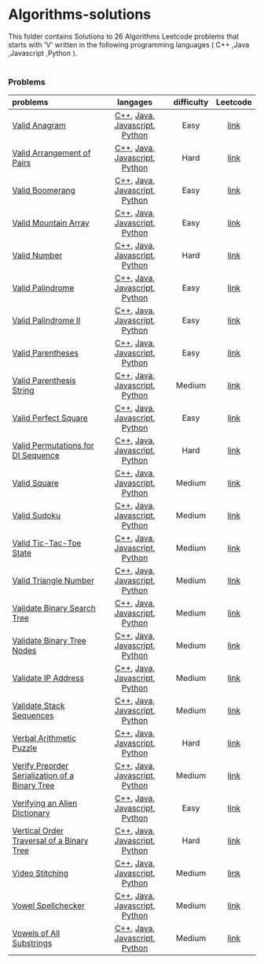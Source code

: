 # Algorithms-solutions
This folder contains Solutions to 26 Algorithms Leetcode problems that starts with 'V' written in the following programming languages ( C++ ,Java ,Javascript ,Python ).<br><br>
### Problems ###
|problems|langages|difficulty|Leetcode|
|:-------|:------:|:--------:|:------:|
|[Valid Anagram](https://github.com/AnasImloul/Leetcode-solutions/tree/main/scripts/algorithms/V/Valid%20Anagram/)|[C++](https://github.com/AnasImloul/Leetcode-solutions/tree/main/scripts/algorithms/V/Valid%20Anagram/Valid%20Anagram.cpp), [Java](https://github.com/AnasImloul/Leetcode-solutions/tree/main/scripts/algorithms/V/Valid%20Anagram/Valid%20Anagram.java), [Javascript](https://github.com/AnasImloul/Leetcode-solutions/tree/main/scripts/algorithms/V/Valid%20Anagram/Valid%20Anagram.js), [Python](https://github.com/AnasImloul/Leetcode-solutions/tree/main/scripts/algorithms/V/Valid%20Anagram/Valid%20Anagram.py)|Easy|[link](https://leetcode.com/problems/valid-anagram)|
|[Valid Arrangement of Pairs](https://github.com/AnasImloul/Leetcode-solutions/tree/main/scripts/algorithms/V/Valid%20Arrangement%20of%20Pairs/)|[C++](https://github.com/AnasImloul/Leetcode-solutions/tree/main/scripts/algorithms/V/Valid%20Arrangement%20of%20Pairs/Valid%20Arrangement%20of%20Pairs.cpp), [Java](https://github.com/AnasImloul/Leetcode-solutions/tree/main/scripts/algorithms/V/Valid%20Arrangement%20of%20Pairs/Valid%20Arrangement%20of%20Pairs.java), [Javascript](https://github.com/AnasImloul/Leetcode-solutions/tree/main/scripts/algorithms/V/Valid%20Arrangement%20of%20Pairs/Valid%20Arrangement%20of%20Pairs.js), [Python](https://github.com/AnasImloul/Leetcode-solutions/tree/main/scripts/algorithms/V/Valid%20Arrangement%20of%20Pairs/Valid%20Arrangement%20of%20Pairs.py)|Hard|[link](https://leetcode.com/problems/valid-arrangement-of-pairs)|
|[Valid Boomerang](https://github.com/AnasImloul/Leetcode-solutions/tree/main/scripts/algorithms/V/Valid%20Boomerang/)|[C++](https://github.com/AnasImloul/Leetcode-solutions/tree/main/scripts/algorithms/V/Valid%20Boomerang/Valid%20Boomerang.cpp), [Java](https://github.com/AnasImloul/Leetcode-solutions/tree/main/scripts/algorithms/V/Valid%20Boomerang/Valid%20Boomerang.java), [Javascript](https://github.com/AnasImloul/Leetcode-solutions/tree/main/scripts/algorithms/V/Valid%20Boomerang/Valid%20Boomerang.js), [Python](https://github.com/AnasImloul/Leetcode-solutions/tree/main/scripts/algorithms/V/Valid%20Boomerang/Valid%20Boomerang.py)|Easy|[link](https://leetcode.com/problems/valid-boomerang)|
|[Valid Mountain Array](https://github.com/AnasImloul/Leetcode-solutions/tree/main/scripts/algorithms/V/Valid%20Mountain%20Array/)|[C++](https://github.com/AnasImloul/Leetcode-solutions/tree/main/scripts/algorithms/V/Valid%20Mountain%20Array/Valid%20Mountain%20Array.cpp), [Java](https://github.com/AnasImloul/Leetcode-solutions/tree/main/scripts/algorithms/V/Valid%20Mountain%20Array/Valid%20Mountain%20Array.java), [Javascript](https://github.com/AnasImloul/Leetcode-solutions/tree/main/scripts/algorithms/V/Valid%20Mountain%20Array/Valid%20Mountain%20Array.js), [Python](https://github.com/AnasImloul/Leetcode-solutions/tree/main/scripts/algorithms/V/Valid%20Mountain%20Array/Valid%20Mountain%20Array.py)|Easy|[link](https://leetcode.com/problems/valid-mountain-array)|
|[Valid Number](https://github.com/AnasImloul/Leetcode-solutions/tree/main/scripts/algorithms/V/Valid%20Number/)|[C++](https://github.com/AnasImloul/Leetcode-solutions/tree/main/scripts/algorithms/V/Valid%20Number/Valid%20Number.cpp), [Java](https://github.com/AnasImloul/Leetcode-solutions/tree/main/scripts/algorithms/V/Valid%20Number/Valid%20Number.java), [Javascript](https://github.com/AnasImloul/Leetcode-solutions/tree/main/scripts/algorithms/V/Valid%20Number/Valid%20Number.js), [Python](https://github.com/AnasImloul/Leetcode-solutions/tree/main/scripts/algorithms/V/Valid%20Number/Valid%20Number.py)|Hard|[link](https://leetcode.com/problems/valid-number)|
|[Valid Palindrome](https://github.com/AnasImloul/Leetcode-solutions/tree/main/scripts/algorithms/V/Valid%20Palindrome/)|[C++](https://github.com/AnasImloul/Leetcode-solutions/tree/main/scripts/algorithms/V/Valid%20Palindrome/Valid%20Palindrome.cpp), [Java](https://github.com/AnasImloul/Leetcode-solutions/tree/main/scripts/algorithms/V/Valid%20Palindrome/Valid%20Palindrome.java), [Javascript](https://github.com/AnasImloul/Leetcode-solutions/tree/main/scripts/algorithms/V/Valid%20Palindrome/Valid%20Palindrome.js), [Python](https://github.com/AnasImloul/Leetcode-solutions/tree/main/scripts/algorithms/V/Valid%20Palindrome/Valid%20Palindrome.py)|Easy|[link](https://leetcode.com/problems/valid-palindrome)|
|[Valid Palindrome II](https://github.com/AnasImloul/Leetcode-solutions/tree/main/scripts/algorithms/V/Valid%20Palindrome%20II/)|[C++](https://github.com/AnasImloul/Leetcode-solutions/tree/main/scripts/algorithms/V/Valid%20Palindrome%20II/Valid%20Palindrome%20II.cpp), [Java](https://github.com/AnasImloul/Leetcode-solutions/tree/main/scripts/algorithms/V/Valid%20Palindrome%20II/Valid%20Palindrome%20II.java), [Javascript](https://github.com/AnasImloul/Leetcode-solutions/tree/main/scripts/algorithms/V/Valid%20Palindrome%20II/Valid%20Palindrome%20II.js), [Python](https://github.com/AnasImloul/Leetcode-solutions/tree/main/scripts/algorithms/V/Valid%20Palindrome%20II/Valid%20Palindrome%20II.py)|Easy|[link](https://leetcode.com/problems/valid-palindrome-ii)|
|[Valid Parentheses](https://github.com/AnasImloul/Leetcode-solutions/tree/main/scripts/algorithms/V/Valid%20Parentheses/)|[C++](https://github.com/AnasImloul/Leetcode-solutions/tree/main/scripts/algorithms/V/Valid%20Parentheses/Valid%20Parentheses.cpp), [Java](https://github.com/AnasImloul/Leetcode-solutions/tree/main/scripts/algorithms/V/Valid%20Parentheses/Valid%20Parentheses.java), [Javascript](https://github.com/AnasImloul/Leetcode-solutions/tree/main/scripts/algorithms/V/Valid%20Parentheses/Valid%20Parentheses.js), [Python](https://github.com/AnasImloul/Leetcode-solutions/tree/main/scripts/algorithms/V/Valid%20Parentheses/Valid%20Parentheses.py)|Easy|[link](https://leetcode.com/problems/valid-parentheses)|
|[Valid Parenthesis String](https://github.com/AnasImloul/Leetcode-solutions/tree/main/scripts/algorithms/V/Valid%20Parenthesis%20String/)|[C++](https://github.com/AnasImloul/Leetcode-solutions/tree/main/scripts/algorithms/V/Valid%20Parenthesis%20String/Valid%20Parenthesis%20String.cpp), [Java](https://github.com/AnasImloul/Leetcode-solutions/tree/main/scripts/algorithms/V/Valid%20Parenthesis%20String/Valid%20Parenthesis%20String.java), [Javascript](https://github.com/AnasImloul/Leetcode-solutions/tree/main/scripts/algorithms/V/Valid%20Parenthesis%20String/Valid%20Parenthesis%20String.js), [Python](https://github.com/AnasImloul/Leetcode-solutions/tree/main/scripts/algorithms/V/Valid%20Parenthesis%20String/Valid%20Parenthesis%20String.py)|Medium|[link](https://leetcode.com/problems/valid-parenthesis-string)|
|[Valid Perfect Square](https://github.com/AnasImloul/Leetcode-solutions/tree/main/scripts/algorithms/V/Valid%20Perfect%20Square/)|[C++](https://github.com/AnasImloul/Leetcode-solutions/tree/main/scripts/algorithms/V/Valid%20Perfect%20Square/Valid%20Perfect%20Square.cpp), [Java](https://github.com/AnasImloul/Leetcode-solutions/tree/main/scripts/algorithms/V/Valid%20Perfect%20Square/Valid%20Perfect%20Square.java), [Javascript](https://github.com/AnasImloul/Leetcode-solutions/tree/main/scripts/algorithms/V/Valid%20Perfect%20Square/Valid%20Perfect%20Square.js), [Python](https://github.com/AnasImloul/Leetcode-solutions/tree/main/scripts/algorithms/V/Valid%20Perfect%20Square/Valid%20Perfect%20Square.py)|Easy|[link](https://leetcode.com/problems/valid-perfect-square)|
|[Valid Permutations for DI Sequence](https://github.com/AnasImloul/Leetcode-solutions/tree/main/scripts/algorithms/V/Valid%20Permutations%20for%20DI%20Sequence/)|[C++](https://github.com/AnasImloul/Leetcode-solutions/tree/main/scripts/algorithms/V/Valid%20Permutations%20for%20DI%20Sequence/Valid%20Permutations%20for%20DI%20Sequence.cpp), [Java](https://github.com/AnasImloul/Leetcode-solutions/tree/main/scripts/algorithms/V/Valid%20Permutations%20for%20DI%20Sequence/Valid%20Permutations%20for%20DI%20Sequence.java), [Javascript](https://github.com/AnasImloul/Leetcode-solutions/tree/main/scripts/algorithms/V/Valid%20Permutations%20for%20DI%20Sequence/Valid%20Permutations%20for%20DI%20Sequence.js), [Python](https://github.com/AnasImloul/Leetcode-solutions/tree/main/scripts/algorithms/V/Valid%20Permutations%20for%20DI%20Sequence/Valid%20Permutations%20for%20DI%20Sequence.py)|Hard|[link](https://leetcode.com/problems/valid-permutations-for-di-sequence)|
|[Valid Square](https://github.com/AnasImloul/Leetcode-solutions/tree/main/scripts/algorithms/V/Valid%20Square/)|[C++](https://github.com/AnasImloul/Leetcode-solutions/tree/main/scripts/algorithms/V/Valid%20Square/Valid%20Square.cpp), [Java](https://github.com/AnasImloul/Leetcode-solutions/tree/main/scripts/algorithms/V/Valid%20Square/Valid%20Square.java), [Javascript](https://github.com/AnasImloul/Leetcode-solutions/tree/main/scripts/algorithms/V/Valid%20Square/Valid%20Square.js), [Python](https://github.com/AnasImloul/Leetcode-solutions/tree/main/scripts/algorithms/V/Valid%20Square/Valid%20Square.py)|Medium|[link](https://leetcode.com/problems/valid-square)|
|[Valid Sudoku](https://github.com/AnasImloul/Leetcode-solutions/tree/main/scripts/algorithms/V/Valid%20Sudoku/)|[C++](https://github.com/AnasImloul/Leetcode-solutions/tree/main/scripts/algorithms/V/Valid%20Sudoku/Valid%20Sudoku.cpp), [Java](https://github.com/AnasImloul/Leetcode-solutions/tree/main/scripts/algorithms/V/Valid%20Sudoku/Valid%20Sudoku.java), [Javascript](https://github.com/AnasImloul/Leetcode-solutions/tree/main/scripts/algorithms/V/Valid%20Sudoku/Valid%20Sudoku.js), [Python](https://github.com/AnasImloul/Leetcode-solutions/tree/main/scripts/algorithms/V/Valid%20Sudoku/Valid%20Sudoku.py)|Medium|[link](https://leetcode.com/problems/valid-sudoku)|
|[Valid Tic-Tac-Toe State](https://github.com/AnasImloul/Leetcode-solutions/tree/main/scripts/algorithms/V/Valid%20Tic-Tac-Toe%20State/)|[C++](https://github.com/AnasImloul/Leetcode-solutions/tree/main/scripts/algorithms/V/Valid%20Tic-Tac-Toe%20State/Valid%20Tic-Tac-Toe%20State.cpp), [Java](https://github.com/AnasImloul/Leetcode-solutions/tree/main/scripts/algorithms/V/Valid%20Tic-Tac-Toe%20State/Valid%20Tic-Tac-Toe%20State.java), [Javascript](https://github.com/AnasImloul/Leetcode-solutions/tree/main/scripts/algorithms/V/Valid%20Tic-Tac-Toe%20State/Valid%20Tic-Tac-Toe%20State.js), [Python](https://github.com/AnasImloul/Leetcode-solutions/tree/main/scripts/algorithms/V/Valid%20Tic-Tac-Toe%20State/Valid%20Tic-Tac-Toe%20State.py)|Medium|[link](https://leetcode.com/problems/valid-tic-tac-toe-state)|
|[Valid Triangle Number](https://github.com/AnasImloul/Leetcode-solutions/tree/main/scripts/algorithms/V/Valid%20Triangle%20Number/)|[C++](https://github.com/AnasImloul/Leetcode-solutions/tree/main/scripts/algorithms/V/Valid%20Triangle%20Number/Valid%20Triangle%20Number.cpp), [Java](https://github.com/AnasImloul/Leetcode-solutions/tree/main/scripts/algorithms/V/Valid%20Triangle%20Number/Valid%20Triangle%20Number.java), [Javascript](https://github.com/AnasImloul/Leetcode-solutions/tree/main/scripts/algorithms/V/Valid%20Triangle%20Number/Valid%20Triangle%20Number.js), [Python](https://github.com/AnasImloul/Leetcode-solutions/tree/main/scripts/algorithms/V/Valid%20Triangle%20Number/Valid%20Triangle%20Number.py)|Medium|[link](https://leetcode.com/problems/valid-triangle-number)|
|[Validate Binary Search Tree](https://github.com/AnasImloul/Leetcode-solutions/tree/main/scripts/algorithms/V/Validate%20Binary%20Search%20Tree/)|[C++](https://github.com/AnasImloul/Leetcode-solutions/tree/main/scripts/algorithms/V/Validate%20Binary%20Search%20Tree/Validate%20Binary%20Search%20Tree.cpp), [Java](https://github.com/AnasImloul/Leetcode-solutions/tree/main/scripts/algorithms/V/Validate%20Binary%20Search%20Tree/Validate%20Binary%20Search%20Tree.java), [Javascript](https://github.com/AnasImloul/Leetcode-solutions/tree/main/scripts/algorithms/V/Validate%20Binary%20Search%20Tree/Validate%20Binary%20Search%20Tree.js), [Python](https://github.com/AnasImloul/Leetcode-solutions/tree/main/scripts/algorithms/V/Validate%20Binary%20Search%20Tree/Validate%20Binary%20Search%20Tree.py)|Medium|[link](https://leetcode.com/problems/validate-binary-search-tree)|
|[Validate Binary Tree Nodes](https://github.com/AnasImloul/Leetcode-solutions/tree/main/scripts/algorithms/V/Validate%20Binary%20Tree%20Nodes/)|[C++](https://github.com/AnasImloul/Leetcode-solutions/tree/main/scripts/algorithms/V/Validate%20Binary%20Tree%20Nodes/Validate%20Binary%20Tree%20Nodes.cpp), [Java](https://github.com/AnasImloul/Leetcode-solutions/tree/main/scripts/algorithms/V/Validate%20Binary%20Tree%20Nodes/Validate%20Binary%20Tree%20Nodes.java), [Javascript](https://github.com/AnasImloul/Leetcode-solutions/tree/main/scripts/algorithms/V/Validate%20Binary%20Tree%20Nodes/Validate%20Binary%20Tree%20Nodes.js), [Python](https://github.com/AnasImloul/Leetcode-solutions/tree/main/scripts/algorithms/V/Validate%20Binary%20Tree%20Nodes/Validate%20Binary%20Tree%20Nodes.py)|Medium|[link](https://leetcode.com/problems/validate-binary-tree-nodes)|
|[Validate IP Address](https://github.com/AnasImloul/Leetcode-solutions/tree/main/scripts/algorithms/V/Validate%20IP%20Address/)|[C++](https://github.com/AnasImloul/Leetcode-solutions/tree/main/scripts/algorithms/V/Validate%20IP%20Address/Validate%20IP%20Address.cpp), [Java](https://github.com/AnasImloul/Leetcode-solutions/tree/main/scripts/algorithms/V/Validate%20IP%20Address/Validate%20IP%20Address.java), [Javascript](https://github.com/AnasImloul/Leetcode-solutions/tree/main/scripts/algorithms/V/Validate%20IP%20Address/Validate%20IP%20Address.js), [Python](https://github.com/AnasImloul/Leetcode-solutions/tree/main/scripts/algorithms/V/Validate%20IP%20Address/Validate%20IP%20Address.py)|Medium|[link](https://leetcode.com/problems/validate-ip-address)|
|[Validate Stack Sequences](https://github.com/AnasImloul/Leetcode-solutions/tree/main/scripts/algorithms/V/Validate%20Stack%20Sequences/)|[C++](https://github.com/AnasImloul/Leetcode-solutions/tree/main/scripts/algorithms/V/Validate%20Stack%20Sequences/Validate%20Stack%20Sequences.cpp), [Java](https://github.com/AnasImloul/Leetcode-solutions/tree/main/scripts/algorithms/V/Validate%20Stack%20Sequences/Validate%20Stack%20Sequences.java), [Javascript](https://github.com/AnasImloul/Leetcode-solutions/tree/main/scripts/algorithms/V/Validate%20Stack%20Sequences/Validate%20Stack%20Sequences.js), [Python](https://github.com/AnasImloul/Leetcode-solutions/tree/main/scripts/algorithms/V/Validate%20Stack%20Sequences/Validate%20Stack%20Sequences.py)|Medium|[link](https://leetcode.com/problems/validate-stack-sequences)|
|[Verbal Arithmetic Puzzle](https://github.com/AnasImloul/Leetcode-solutions/tree/main/scripts/algorithms/V/Verbal%20Arithmetic%20Puzzle/)|[C++](https://github.com/AnasImloul/Leetcode-solutions/tree/main/scripts/algorithms/V/Verbal%20Arithmetic%20Puzzle/Verbal%20Arithmetic%20Puzzle.cpp), [Java](https://github.com/AnasImloul/Leetcode-solutions/tree/main/scripts/algorithms/V/Verbal%20Arithmetic%20Puzzle/Verbal%20Arithmetic%20Puzzle.java), [Javascript](https://github.com/AnasImloul/Leetcode-solutions/tree/main/scripts/algorithms/V/Verbal%20Arithmetic%20Puzzle/Verbal%20Arithmetic%20Puzzle.js), [Python](https://github.com/AnasImloul/Leetcode-solutions/tree/main/scripts/algorithms/V/Verbal%20Arithmetic%20Puzzle/Verbal%20Arithmetic%20Puzzle.py)|Hard|[link](https://leetcode.com/problems/verbal-arithmetic-puzzle)|
|[Verify Preorder Serialization of a Binary Tree](https://github.com/AnasImloul/Leetcode-solutions/tree/main/scripts/algorithms/V/Verify%20Preorder%20Serialization%20of%20a%20Binary%20Tree/)|[C++](https://github.com/AnasImloul/Leetcode-solutions/tree/main/scripts/algorithms/V/Verify%20Preorder%20Serialization%20of%20a%20Binary%20Tree/Verify%20Preorder%20Serialization%20of%20a%20Binary%20Tree.cpp), [Java](https://github.com/AnasImloul/Leetcode-solutions/tree/main/scripts/algorithms/V/Verify%20Preorder%20Serialization%20of%20a%20Binary%20Tree/Verify%20Preorder%20Serialization%20of%20a%20Binary%20Tree.java), [Javascript](https://github.com/AnasImloul/Leetcode-solutions/tree/main/scripts/algorithms/V/Verify%20Preorder%20Serialization%20of%20a%20Binary%20Tree/Verify%20Preorder%20Serialization%20of%20a%20Binary%20Tree.js), [Python](https://github.com/AnasImloul/Leetcode-solutions/tree/main/scripts/algorithms/V/Verify%20Preorder%20Serialization%20of%20a%20Binary%20Tree/Verify%20Preorder%20Serialization%20of%20a%20Binary%20Tree.py)|Medium|[link](https://leetcode.com/problems/verify-preorder-serialization-of-a-binary-tree)|
|[Verifying an Alien Dictionary](https://github.com/AnasImloul/Leetcode-solutions/tree/main/scripts/algorithms/V/Verifying%20an%20Alien%20Dictionary/)|[C++](https://github.com/AnasImloul/Leetcode-solutions/tree/main/scripts/algorithms/V/Verifying%20an%20Alien%20Dictionary/Verifying%20an%20Alien%20Dictionary.cpp), [Java](https://github.com/AnasImloul/Leetcode-solutions/tree/main/scripts/algorithms/V/Verifying%20an%20Alien%20Dictionary/Verifying%20an%20Alien%20Dictionary.java), [Javascript](https://github.com/AnasImloul/Leetcode-solutions/tree/main/scripts/algorithms/V/Verifying%20an%20Alien%20Dictionary/Verifying%20an%20Alien%20Dictionary.js), [Python](https://github.com/AnasImloul/Leetcode-solutions/tree/main/scripts/algorithms/V/Verifying%20an%20Alien%20Dictionary/Verifying%20an%20Alien%20Dictionary.py)|Easy|[link](https://leetcode.com/problems/verifying-an-alien-dictionary)|
|[Vertical Order Traversal of a Binary Tree](https://github.com/AnasImloul/Leetcode-solutions/tree/main/scripts/algorithms/V/Vertical%20Order%20Traversal%20of%20a%20Binary%20Tree/)|[C++](https://github.com/AnasImloul/Leetcode-solutions/tree/main/scripts/algorithms/V/Vertical%20Order%20Traversal%20of%20a%20Binary%20Tree/Vertical%20Order%20Traversal%20of%20a%20Binary%20Tree.cpp), [Java](https://github.com/AnasImloul/Leetcode-solutions/tree/main/scripts/algorithms/V/Vertical%20Order%20Traversal%20of%20a%20Binary%20Tree/Vertical%20Order%20Traversal%20of%20a%20Binary%20Tree.java), [Javascript](https://github.com/AnasImloul/Leetcode-solutions/tree/main/scripts/algorithms/V/Vertical%20Order%20Traversal%20of%20a%20Binary%20Tree/Vertical%20Order%20Traversal%20of%20a%20Binary%20Tree.js), [Python](https://github.com/AnasImloul/Leetcode-solutions/tree/main/scripts/algorithms/V/Vertical%20Order%20Traversal%20of%20a%20Binary%20Tree/Vertical%20Order%20Traversal%20of%20a%20Binary%20Tree.py)|Hard|[link](https://leetcode.com/problems/vertical-order-traversal-of-a-binary-tree)|
|[Video Stitching](https://github.com/AnasImloul/Leetcode-solutions/tree/main/scripts/algorithms/V/Video%20Stitching/)|[C++](https://github.com/AnasImloul/Leetcode-solutions/tree/main/scripts/algorithms/V/Video%20Stitching/Video%20Stitching.cpp), [Java](https://github.com/AnasImloul/Leetcode-solutions/tree/main/scripts/algorithms/V/Video%20Stitching/Video%20Stitching.java), [Javascript](https://github.com/AnasImloul/Leetcode-solutions/tree/main/scripts/algorithms/V/Video%20Stitching/Video%20Stitching.js), [Python](https://github.com/AnasImloul/Leetcode-solutions/tree/main/scripts/algorithms/V/Video%20Stitching/Video%20Stitching.py)|Medium|[link](https://leetcode.com/problems/video-stitching)|
|[Vowel Spellchecker](https://github.com/AnasImloul/Leetcode-solutions/tree/main/scripts/algorithms/V/Vowel%20Spellchecker/)|[C++](https://github.com/AnasImloul/Leetcode-solutions/tree/main/scripts/algorithms/V/Vowel%20Spellchecker/Vowel%20Spellchecker.cpp), [Java](https://github.com/AnasImloul/Leetcode-solutions/tree/main/scripts/algorithms/V/Vowel%20Spellchecker/Vowel%20Spellchecker.java), [Javascript](https://github.com/AnasImloul/Leetcode-solutions/tree/main/scripts/algorithms/V/Vowel%20Spellchecker/Vowel%20Spellchecker.js), [Python](https://github.com/AnasImloul/Leetcode-solutions/tree/main/scripts/algorithms/V/Vowel%20Spellchecker/Vowel%20Spellchecker.py)|Medium|[link](https://leetcode.com/problems/vowel-spellchecker)|
|[Vowels of All Substrings](https://github.com/AnasImloul/Leetcode-solutions/tree/main/scripts/algorithms/V/Vowels%20of%20All%20Substrings/)|[C++](https://github.com/AnasImloul/Leetcode-solutions/tree/main/scripts/algorithms/V/Vowels%20of%20All%20Substrings/Vowels%20of%20All%20Substrings.cpp), [Java](https://github.com/AnasImloul/Leetcode-solutions/tree/main/scripts/algorithms/V/Vowels%20of%20All%20Substrings/Vowels%20of%20All%20Substrings.java), [Javascript](https://github.com/AnasImloul/Leetcode-solutions/tree/main/scripts/algorithms/V/Vowels%20of%20All%20Substrings/Vowels%20of%20All%20Substrings.js), [Python](https://github.com/AnasImloul/Leetcode-solutions/tree/main/scripts/algorithms/V/Vowels%20of%20All%20Substrings/Vowels%20of%20All%20Substrings.py)|Medium|[link](https://leetcode.com/problems/vowels-of-all-substrings)|